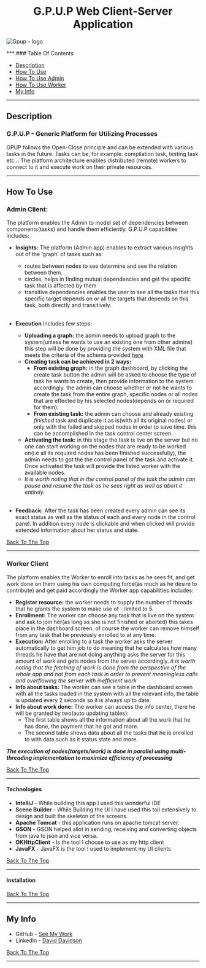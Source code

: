 # <p align="center"><center>G.P.U.P Web Client-Server Application</center>

<img  src="https://i.ibb.co/6m4xm80/DD.png" alt="Gpup - logo" border="0">
</p>
***
### Table Of Contents

- [Description](#description)
- [How To Use](#how-to-use)
- [How To Use Admin](#admin-client)
- [How To Use Worker](#worker-client)
- [My Info](#my-info)
***


## Description
### G.P.U.P - Generic Platform for Utilizing Processes
GPUP follows the Open-Close principle and can be extended with various tasks in the future.
Tasks can be, for example: compilation task, testing task etc...
The platform architecture enables distributed (remote) workers to connect to it and execute work on their private resources.
***

## How To Use
### Admin Client:

 The platform enables the Admin to model set of dependencies between components(tasks) and handle them efficiently. G.P.U.P capabilities includes:

 - <B>Insights:</B> The platform (Admin app) enables to extract various insights out of the ‘graph’ of tasks such as:
	- routes between nodes to see determine and see the relation between them.
	- circles, helps in finding mutual dependencies and get the specific task that is affected by them
	- transitive dependencies enables the user to see all the tasks that this specific target depends on or all the targets that depends on this task, both directly and transitively.
    <br />
	
- <B>Execution</B> includes few steps: 
    - <B>Uploading a graph:</B> the admin needs to upload graph to the system(unless he wants to use an existing one from other admins) this step will be done by providing the system with XML file that meets the criteria of the schema provided [here]("www.SchemaFileLink.com")
    - <B>Creating task can be achieved in 2 ways:</B> 
        - <B>From existing graph:</B> in the graph dashboard, by clicking the create task button the admin will be asked to choose the type of task he wants to create, then provide information to the system accordingly. the admin can choose whether or not he wants to create the task from the entire graph, specific nodes or all nodes that are effected by his selected nodes(depends on or required for them).
        - <B>From existing task:</B> the admin can choose and already existing *finished* task and duplicate it as is(with all its original nodes) or only with the failed and skipped nodes in order to save time. this can be accomplished in the task control center screen.
    - <B>Activating the task:</B> in this stage the task is live on the server but no one can start working on the nodes that are ready to be worked on(i.e all its required nodes has been finished successfully), the admin needs to got the the control panel of the task and activate it. Once activated the task will provide the listed worker with the available nodes.
    - *It is worth noting that in the control panel of the task the admin can pause and resume the task as he sees right as well as abort it entirely.*
    <br />
- <B>Feedback:</B> After the task has been created every admin can see its exact status as well as the status of each and every node in the control panel. In addition every node is clickable and when clicked will provide extended information about her status and state.

[Back To The Top](#table-of-contents)
***



### Worker Client
The platform enables the Worker to enroll into tasks as he sees fit, and get work done on them using his own computing force(as much as he desire to contribute) and get paid accordingly the Worker app capabilities  includes:
- <B>Register resource:</B> the worker needs to supply the number of threads that he grants the system to make use of - limited to 5.
- <B>Enrollment:</B> The worker can choose any task that is live on the system and ask to join her(as long as she is not finished or aborted) this takes place in the dashboard screen. of course the worker can remove himself from any task that he previously enrolled to at any time.
- <B>Execution:</B> After enrolling to a task the worker asks the server automatically to get him job to do meaning that he calculates how many threads he have that are not doing anything asks the server for this amount of work and gets nodes from the server accordingly. *it is worth noting that the fetching of work is done from the perspective of the whole app and not from each task in order to prevent meaningless calls and overflowing the server with inefficient work*
- <B>Info about tasks:</B> The worker can see a table in the dashboard screen with all the tasks loaded in the system with all the relevant info, the table is updated every 2 seconds so it is always up to date.
- <B>Info about work done:</B> The worker can access the info center, there he will be granted by two(auto updating tables):
    - The first table shows all the information about all the work that he has done, the payment that he got and more.
    - The second table shows data about all the tasks that he is enrolled to with data such as it status state and more.



<B>*The execution of nodes(targets/work) is done in parallel using multi-threading implementation to maximize efficiency of processing*</B>

[Back To The Top](#table-of-contents)
***

#### Technologies

- <B>IntelliJ</B> - While building this app I used this wonderful IDE
- <B>Scene Builder</B> - While Building the UI I have used this toll extensively to design and built the skeleton of the screens.
- <B>Apache Tomcat</B> - this application runs on apache tomcat server.
- <B>GSON</B> - GSON helped allot in sending, receiving and converting objects from java to json and vice versa.
- <B>OKHttpClient</B> - Is the tool I choose to use as my http client
- <B>JavaFX</B> - JavaFX is the tool I used to implement my UI clients

[Back To The Top](#table-of-contents)
***

#### Installation
[Back To The Top](#table-of-contents)
***

## My Info

- GitHub - [See My Work](https://github.com/ddavid-son)
- LinkedIn - [David Davidson](https://www.linkedin.com/in/david-davidson-7067b918a/)

[Back To The Top](#table-of-contents)
***
